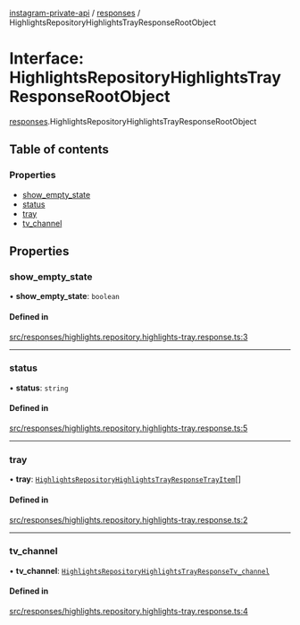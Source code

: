 [instagram-private-api](../../README.md) / [responses](../../modules/responses.md) / HighlightsRepositoryHighlightsTrayResponseRootObject

# Interface: HighlightsRepositoryHighlightsTrayResponseRootObject

[responses](../../modules/responses.md).HighlightsRepositoryHighlightsTrayResponseRootObject

## Table of contents

### Properties

- [show\_empty\_state](HighlightsRepositoryHighlightsTrayResponseRootObject.md#show_empty_state)
- [status](HighlightsRepositoryHighlightsTrayResponseRootObject.md#status)
- [tray](HighlightsRepositoryHighlightsTrayResponseRootObject.md#tray)
- [tv\_channel](HighlightsRepositoryHighlightsTrayResponseRootObject.md#tv_channel)

## Properties

### show\_empty\_state

• **show\_empty\_state**: `boolean`

#### Defined in

[src/responses/highlights.repository.highlights-tray.response.ts:3](https://github.com/Nerixyz/instagram-private-api/blob/4971f34/src/responses/highlights.repository.highlights-tray.response.ts#L3)

___

### status

• **status**: `string`

#### Defined in

[src/responses/highlights.repository.highlights-tray.response.ts:5](https://github.com/Nerixyz/instagram-private-api/blob/4971f34/src/responses/highlights.repository.highlights-tray.response.ts#L5)

___

### tray

• **tray**: [`HighlightsRepositoryHighlightsTrayResponseTrayItem`](HighlightsRepositoryHighlightsTrayResponseTrayItem.md)[]

#### Defined in

[src/responses/highlights.repository.highlights-tray.response.ts:2](https://github.com/Nerixyz/instagram-private-api/blob/4971f34/src/responses/highlights.repository.highlights-tray.response.ts#L2)

___

### tv\_channel

• **tv\_channel**: [`HighlightsRepositoryHighlightsTrayResponseTv_channel`](HighlightsRepositoryHighlightsTrayResponseTv_channel.md)

#### Defined in

[src/responses/highlights.repository.highlights-tray.response.ts:4](https://github.com/Nerixyz/instagram-private-api/blob/4971f34/src/responses/highlights.repository.highlights-tray.response.ts#L4)
